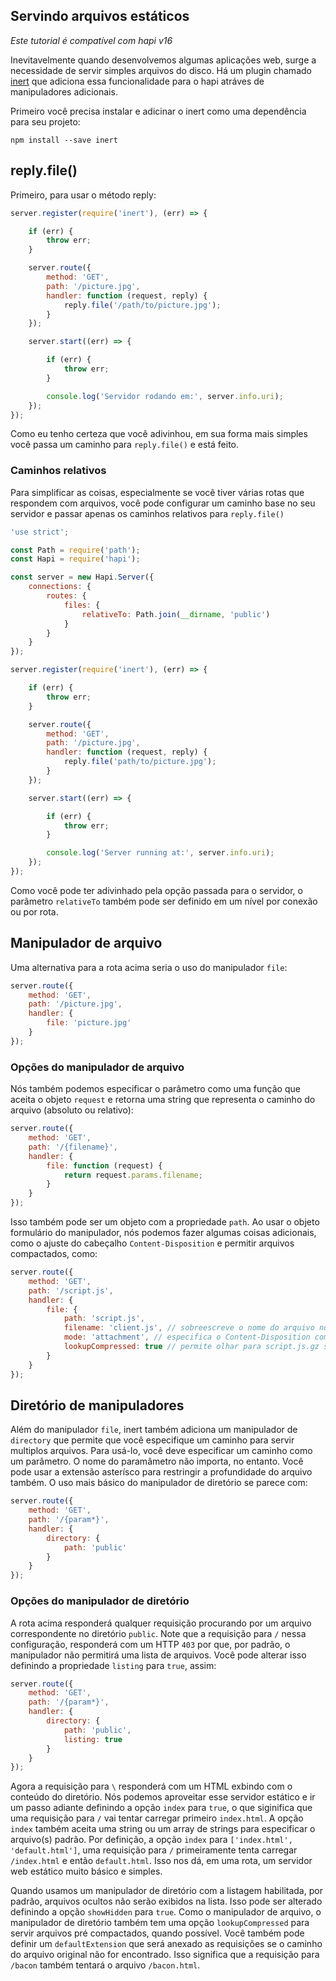 ## Servindo arquivos estáticos

_Este tutorial é compatível com hapi v16_

Inevitavelmente quando desenvolvemos algumas aplicações web, surge a necessidade de servir simples arquivos do disco. Há um plugin chamado [inert](https://github.com/hapijs/inert) que adiciona essa funcionalidade para o hapi atráves de manipuladores adicionais.

Primeiro você precisa instalar e adicinar o inert como uma dependência para seu projeto:

`npm install --save inert`

## reply.file()

Primeiro, para usar o método reply:

```javascript
server.register(require('inert'), (err) => {

    if (err) {
        throw err;
    }

    server.route({
        method: 'GET',
        path: '/picture.jpg',
        handler: function (request, reply) {
            reply.file('/path/to/picture.jpg');
        }
    });

    server.start((err) => {

        if (err) {
            throw err;
        }

        console.log('Servidor rodando em:', server.info.uri);
    });
});
```

Como eu tenho certeza que você adivinhou, em sua forma mais simples você passa um caminho para `reply.file()` e está feito.

### Caminhos relativos

Para simplificar as coisas, especialmente se você tiver várias rotas que respondem com arquivos, você pode configurar um caminho base no seu servidor e passar apenas os caminhos relativos para `reply.file()`

```javascript
'use strict';

const Path = require('path');
const Hapi = require('hapi');

const server = new Hapi.Server({
    connections: {
        routes: {
            files: {
                relativeTo: Path.join(__dirname, 'public')
            }
        }
    }
});

server.register(require('inert'), (err) => {

    if (err) {
        throw err;
    }

    server.route({
        method: 'GET',
        path: '/picture.jpg',
        handler: function (request, reply) {
            reply.file('path/to/picture.jpg');
        }
    });

    server.start((err) => {

        if (err) {
            throw err;
        }

        console.log('Server running at:', server.info.uri);
    });
});
```

Como você pode ter adivinhado pela opção passada para o servidor, o parâmetro `relativeTo` também pode ser definido em um nível por conexão ou por rota.

## Manipulador de arquivo

Uma alternativa para a rota acima seria o uso do manipulador `file`:

```javascript
server.route({
    method: 'GET',
    path: '/picture.jpg',
    handler: {
        file: 'picture.jpg'
    }
});
```

### Opções do manipulador de arquivo

Nós também podemos especificar o parâmetro como uma função que aceita o objeto `request` e retorna uma string que representa o caminho do arquivo (absoluto ou relativo):

```javascript
server.route({
    method: 'GET',
    path: '/{filename}',
    handler: {
        file: function (request) {
            return request.params.filename;
        }
    }
});
```

Isso também pode ser um objeto com a propriedade `path`. Ao usar o objeto formulário do manipulador,
nós podemos fazer algumas coisas adicionais, como o ajuste do cabeçalho `Content-Disposition` e permitir arquivos compactados, como:

```javascript
server.route({
    method: 'GET',
    path: '/script.js',
    handler: {
        file: {
            path: 'script.js',
            filename: 'client.js', // sobreescreve o nome do arquivo no cabeçalho Content-Disposition
            mode: 'attachment', // especifica o Content-Disposition com um anexo
            lookupCompressed: true // permite olhar para script.js.gz se a requisição permitir isso
        }
    }
});
```

## Diretório de manipuladores

Além do manipulador `file`, inert também adiciona um manipulador de `directory` que permite que você especifique um caminho para servir multiplos arquivos. Para usá-lo, você deve especificar um caminho como um parâmetro. O nome do paramâmetro não importa, no entanto. Você pode usar a extensão asterísco para restringir a profundidade do arquivo também. O uso mais básico do manipulador de diretório se parece com:

```javascript
server.route({
    method: 'GET',
    path: '/{param*}',
    handler: {
        directory: {
            path: 'public'
        }
    }
});
```

### Opções do manipulador de diretório

A rota acima responderá qualquer requisição procurando por um arquivo correspondente no diretório `public`. Note que a requisição para `/` nessa configuração, responderá com um HTTP `403` por que, por padrão, o manipulador não permitirá uma lista de arquivos. Você pode alterar isso definindo a propriedade `listing` para `true`, assim:

```javascript
server.route({
    method: 'GET',
    path: '/{param*}',
    handler: {
        directory: {
            path: 'public',
            listing: true
        }
    }
});
```

Agora a requisição para `\` responderá com um HTML exbindo com o conteúdo do diretório. Nós podemos aproveitar esse servidor estático e ir um passo adiante definindo a opção `index` para `true`, o que siginifica que uma requisição para `/` vai tentar carregar primeiro `index.html`. A opção `index` também aceita uma string ou um array de strings para especificar o arquivo(s) padrão. Por definição, a opção `index` para `['index.html', 'default.html']`, uma requisição para `/` primeiramente tenta carregar `/index.html` e então `default.html`. Isso nos dá, em uma rota, um servidor web estático muito básico e simples.

Quando usamos um manipulador de diretório com a listagem habilitada, por padrão, arquivos ocultos não serão exibidos na lista. Isso pode ser alterado definindo a opção `showHidden` para `true`. Como o manipulador de arquivo, o manipulador de diretório também tem uma opção `lookupCompressed` para servir arquivos pré compactados, quando possível. Você também pode definir um `defaultExtension` que será anexado as requisições se o caminho do arquivo original não for encontrado. Isso significa que a requisição para `/bacon` também tentará o arquivo `/bacon.html`.
